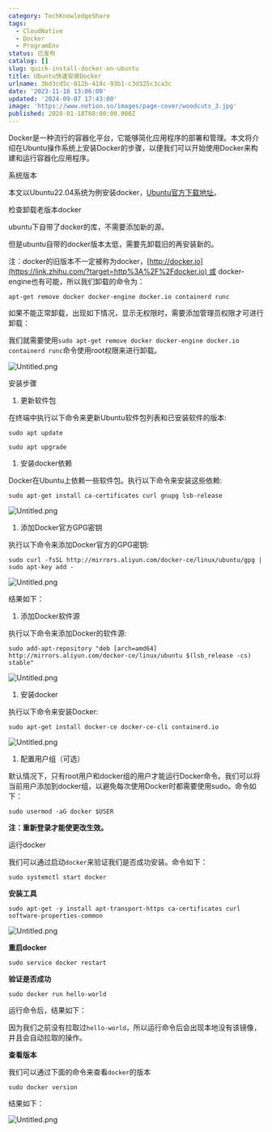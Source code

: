 ```yaml
---
category: TechKnowledgeShare
tags:
  - CloudNative
  - Docker
  - ProgramEnv
status: 已发布
catalog: []
slug: quick-install-docker-on-ubuntu
title: Ubuntu快速安装Docker
urlname: 3bd3cd5c-012b-418c-93b1-c3d325c3ca3c
date: '2023-11-18 13:06:00'
updated: '2024-09-07 17:43:00'
image: 'https://www.notion.so/images/page-cover/woodcuts_3.jpg'
published: 2020-01-18T08:00:00.000Z
---
```


Docker是一种流行的容器化平台，它能够简化应用程序的部署和管理。本文将介绍在Ubuntu操作系统上安装Docker的步骤，以便我们可以开始使用Docker来构建和运行容器化应用程序。


系统版本


本文以Ubuntu22.04系统为例安装docker，[Ubuntu官方下载地址](https://link.zhihu.com/?target=https%3A%2F%2Fubuntu.com%2Fdownload)。


检查卸载老版本docker


ubuntu下自带了docker的库，不需要添加新的源。


但是ubuntu自带的docker版本太低，需要先卸载旧的再安装新的。


注：docker的旧版本不一定被称为docker，[http://docker.io](https://link.zhihu.com/?target=http%3A%2F%2Fdocker.io) 或 docker-engine也有可能，所以我们卸载的命令为：


`apt-get remove docker docker-engine docker.io containerd runc`


如果不能正常卸载，出现如下情况，显示无权限时，需要添加管理员权限才可进行卸载：


我们就需要使用`sudo apt-get remove docker docker-engine docker.io containerd runc`命令使用root权限来进行卸载。


![Untitled.png](https://prod-files-secure.s3.us-west-2.amazonaws.com/5d24fe63-e567-4804-86f9-9fdc62e13082/39952d0f-7851-4550-b715-72a33876c773/Untitled.png?X-Amz-Algorithm=AWS4-HMAC-SHA256&X-Amz-Content-Sha256=UNSIGNED-PAYLOAD&X-Amz-Credential=ASIAZI2LB4664KI6KRBF%2F20250323%2Fus-west-2%2Fs3%2Faws4_request&X-Amz-Date=20250323T213314Z&X-Amz-Expires=3600&X-Amz-Security-Token=IQoJb3JpZ2luX2VjEIT%2F%2F%2F%2F%2F%2F%2F%2F%2F%2FwEaCXVzLXdlc3QtMiJIMEYCIQDhrdfe7A8X3n3meK%2FXnbatmItloAUuqus2GkSldDvIuQIhAP1uw3cv%2FcJsh9x8R4Wecy5kEACdJuPbla57GXqaBDSmKogECN3%2F%2F%2F%2F%2F%2F%2F%2F%2F%2FwEQABoMNjM3NDIzMTgzODA1IgwnXNBvyKI6YnIU9zEq3ANhtdmnWAoEXozvxT%2FONvYErH7rGiZ84FyFTew%2BEJzMfnhIb1spFSEse7m6oVwZ2oLeH%2Bwabsb2WJSJ1GpnOz61fFAYfVLC7plqS5SJ9L4x%2B7OBSTXGEvr45ieoWITWMDBmgAqOHrJEon1anWKln91FzQT6q%2FltF0o5rjzAtk9t70jjdstFtHb6SBbA17VPMsShv8NcGptPIirHrHZtbBsK3btfm%2BdJ2%2FfJHESCJ4xVmg%2BZeZM0bHJAlnhji%2BYlF%2Ftg3FqDHXeSDu1eD37N3Wih7mv93dNylikR%2BlMf3SIWcZdJ9ibpiJjM24EWjlZlMDeGMmxRORWjJkHeIROkCHGH0LAAQT7eY%2FT9piNTvSoHwKZLfYdx%2FX%2Buyw1%2BkPaKsDC8prV%2BEBWv1LjfFZWAYpkK44Y1FICzrcnZXHVjfy9Irx9PAyTyLBRuUmwzGep2XKQ%2BcI3YXRTrFWyhwBdZc4Qe%2BqI8QaQG7FijD1lTQLUHvNU27TeP7boYQOcOCM%2FYEiuStLYscC2TUlffxaWCKcNEpXl9Tw0LYNm87ez3gf6ZF%2FV0iRC7oRHyjgWMYgOXSBRYvfFYsaE7JZX631awpkzsBhRWvBQisUdisb%2F5KuQlcdWAj1ldXxX0WL0MRzDZyYG%2FBjqkAZrtKdqEu%2Bjw0otqeLYK9L5QaITxj%2FFwaY%2BOvihiedWc5P4NUGIpdIB3dhmbVMErsaPaRmgolbyj2vRZlU6gk3HcU7dikimGiEYLz53CRkaIUXssDNCssVZZ6yROjcWVMq9wTQIIrQiaNWpnJCYAiceXSsUimY3zfaz0Kqg%2Fn7wTBp2lHRvsikOtQr3VAbo6gCijq1WIUoZDO3dKFK4X6DkomYwn&X-Amz-Signature=e9ef7095ed4a1282897932362462fbd99ca34bcd777c5994be828965312fe028&X-Amz-SignedHeaders=host&x-id=GetObject)


安装步骤

1. 更新软件包

在终端中执行以下命令来更新Ubuntu软件包列表和已安装软件的版本:


`sudo apt update`


`sudo apt upgrade`

1. 安装docker依赖

Docker在Ubuntu上依赖一些软件包。执行以下命令来安装这些依赖:


`sudo apt-get install ca-certificates curl gnupg lsb-release`


![Untitled.png](https://prod-files-secure.s3.us-west-2.amazonaws.com/5d24fe63-e567-4804-86f9-9fdc62e13082/b5a549a8-6621-4824-a151-93e8b0592f14/Untitled.png?X-Amz-Algorithm=AWS4-HMAC-SHA256&X-Amz-Content-Sha256=UNSIGNED-PAYLOAD&X-Amz-Credential=ASIAZI2LB4664KI6KRBF%2F20250323%2Fus-west-2%2Fs3%2Faws4_request&X-Amz-Date=20250323T213314Z&X-Amz-Expires=3600&X-Amz-Security-Token=IQoJb3JpZ2luX2VjEIT%2F%2F%2F%2F%2F%2F%2F%2F%2F%2FwEaCXVzLXdlc3QtMiJIMEYCIQDhrdfe7A8X3n3meK%2FXnbatmItloAUuqus2GkSldDvIuQIhAP1uw3cv%2FcJsh9x8R4Wecy5kEACdJuPbla57GXqaBDSmKogECN3%2F%2F%2F%2F%2F%2F%2F%2F%2F%2FwEQABoMNjM3NDIzMTgzODA1IgwnXNBvyKI6YnIU9zEq3ANhtdmnWAoEXozvxT%2FONvYErH7rGiZ84FyFTew%2BEJzMfnhIb1spFSEse7m6oVwZ2oLeH%2Bwabsb2WJSJ1GpnOz61fFAYfVLC7plqS5SJ9L4x%2B7OBSTXGEvr45ieoWITWMDBmgAqOHrJEon1anWKln91FzQT6q%2FltF0o5rjzAtk9t70jjdstFtHb6SBbA17VPMsShv8NcGptPIirHrHZtbBsK3btfm%2BdJ2%2FfJHESCJ4xVmg%2BZeZM0bHJAlnhji%2BYlF%2Ftg3FqDHXeSDu1eD37N3Wih7mv93dNylikR%2BlMf3SIWcZdJ9ibpiJjM24EWjlZlMDeGMmxRORWjJkHeIROkCHGH0LAAQT7eY%2FT9piNTvSoHwKZLfYdx%2FX%2Buyw1%2BkPaKsDC8prV%2BEBWv1LjfFZWAYpkK44Y1FICzrcnZXHVjfy9Irx9PAyTyLBRuUmwzGep2XKQ%2BcI3YXRTrFWyhwBdZc4Qe%2BqI8QaQG7FijD1lTQLUHvNU27TeP7boYQOcOCM%2FYEiuStLYscC2TUlffxaWCKcNEpXl9Tw0LYNm87ez3gf6ZF%2FV0iRC7oRHyjgWMYgOXSBRYvfFYsaE7JZX631awpkzsBhRWvBQisUdisb%2F5KuQlcdWAj1ldXxX0WL0MRzDZyYG%2FBjqkAZrtKdqEu%2Bjw0otqeLYK9L5QaITxj%2FFwaY%2BOvihiedWc5P4NUGIpdIB3dhmbVMErsaPaRmgolbyj2vRZlU6gk3HcU7dikimGiEYLz53CRkaIUXssDNCssVZZ6yROjcWVMq9wTQIIrQiaNWpnJCYAiceXSsUimY3zfaz0Kqg%2Fn7wTBp2lHRvsikOtQr3VAbo6gCijq1WIUoZDO3dKFK4X6DkomYwn&X-Amz-Signature=6ab7896e5c9d972ce9d20309e4b16870ca17cd2d240d857f66acb27c1e065df6&X-Amz-SignedHeaders=host&x-id=GetObject)

1. 添加Docker官方GPG密钥

执行以下命令来添加Docker官方的GPG密钥:


`sudo curl -fsSL http://mirrors.aliyun.com/docker-ce/linux/ubuntu/gpg | sudo apt-key add -`


![Untitled.png](https://prod-files-secure.s3.us-west-2.amazonaws.com/5d24fe63-e567-4804-86f9-9fdc62e13082/98014b5e-f5b7-4b16-804e-ab6917971bd3/Untitled.png?X-Amz-Algorithm=AWS4-HMAC-SHA256&X-Amz-Content-Sha256=UNSIGNED-PAYLOAD&X-Amz-Credential=ASIAZI2LB4664KI6KRBF%2F20250323%2Fus-west-2%2Fs3%2Faws4_request&X-Amz-Date=20250323T213314Z&X-Amz-Expires=3600&X-Amz-Security-Token=IQoJb3JpZ2luX2VjEIT%2F%2F%2F%2F%2F%2F%2F%2F%2F%2FwEaCXVzLXdlc3QtMiJIMEYCIQDhrdfe7A8X3n3meK%2FXnbatmItloAUuqus2GkSldDvIuQIhAP1uw3cv%2FcJsh9x8R4Wecy5kEACdJuPbla57GXqaBDSmKogECN3%2F%2F%2F%2F%2F%2F%2F%2F%2F%2FwEQABoMNjM3NDIzMTgzODA1IgwnXNBvyKI6YnIU9zEq3ANhtdmnWAoEXozvxT%2FONvYErH7rGiZ84FyFTew%2BEJzMfnhIb1spFSEse7m6oVwZ2oLeH%2Bwabsb2WJSJ1GpnOz61fFAYfVLC7plqS5SJ9L4x%2B7OBSTXGEvr45ieoWITWMDBmgAqOHrJEon1anWKln91FzQT6q%2FltF0o5rjzAtk9t70jjdstFtHb6SBbA17VPMsShv8NcGptPIirHrHZtbBsK3btfm%2BdJ2%2FfJHESCJ4xVmg%2BZeZM0bHJAlnhji%2BYlF%2Ftg3FqDHXeSDu1eD37N3Wih7mv93dNylikR%2BlMf3SIWcZdJ9ibpiJjM24EWjlZlMDeGMmxRORWjJkHeIROkCHGH0LAAQT7eY%2FT9piNTvSoHwKZLfYdx%2FX%2Buyw1%2BkPaKsDC8prV%2BEBWv1LjfFZWAYpkK44Y1FICzrcnZXHVjfy9Irx9PAyTyLBRuUmwzGep2XKQ%2BcI3YXRTrFWyhwBdZc4Qe%2BqI8QaQG7FijD1lTQLUHvNU27TeP7boYQOcOCM%2FYEiuStLYscC2TUlffxaWCKcNEpXl9Tw0LYNm87ez3gf6ZF%2FV0iRC7oRHyjgWMYgOXSBRYvfFYsaE7JZX631awpkzsBhRWvBQisUdisb%2F5KuQlcdWAj1ldXxX0WL0MRzDZyYG%2FBjqkAZrtKdqEu%2Bjw0otqeLYK9L5QaITxj%2FFwaY%2BOvihiedWc5P4NUGIpdIB3dhmbVMErsaPaRmgolbyj2vRZlU6gk3HcU7dikimGiEYLz53CRkaIUXssDNCssVZZ6yROjcWVMq9wTQIIrQiaNWpnJCYAiceXSsUimY3zfaz0Kqg%2Fn7wTBp2lHRvsikOtQr3VAbo6gCijq1WIUoZDO3dKFK4X6DkomYwn&X-Amz-Signature=b5b420feca51bac0a982a50810abf0710dc30b6f6cef7f0a4c1a8c32c8dcadcb&X-Amz-SignedHeaders=host&x-id=GetObject)


结果如下：

1. 添加Docker软件源

执行以下命令来添加Docker的软件源:


`sudo add-apt-repository "deb [arch=amd64] http://mirrors.aliyun.com/docker-ce/linux/ubuntu $(lsb_release -cs) stable"`


![Untitled.png](https://prod-files-secure.s3.us-west-2.amazonaws.com/5d24fe63-e567-4804-86f9-9fdc62e13082/7fc5bdbe-9d4c-48b8-ba03-3309380f47ba/Untitled.png?X-Amz-Algorithm=AWS4-HMAC-SHA256&X-Amz-Content-Sha256=UNSIGNED-PAYLOAD&X-Amz-Credential=ASIAZI2LB4664KI6KRBF%2F20250323%2Fus-west-2%2Fs3%2Faws4_request&X-Amz-Date=20250323T213314Z&X-Amz-Expires=3600&X-Amz-Security-Token=IQoJb3JpZ2luX2VjEIT%2F%2F%2F%2F%2F%2F%2F%2F%2F%2FwEaCXVzLXdlc3QtMiJIMEYCIQDhrdfe7A8X3n3meK%2FXnbatmItloAUuqus2GkSldDvIuQIhAP1uw3cv%2FcJsh9x8R4Wecy5kEACdJuPbla57GXqaBDSmKogECN3%2F%2F%2F%2F%2F%2F%2F%2F%2F%2FwEQABoMNjM3NDIzMTgzODA1IgwnXNBvyKI6YnIU9zEq3ANhtdmnWAoEXozvxT%2FONvYErH7rGiZ84FyFTew%2BEJzMfnhIb1spFSEse7m6oVwZ2oLeH%2Bwabsb2WJSJ1GpnOz61fFAYfVLC7plqS5SJ9L4x%2B7OBSTXGEvr45ieoWITWMDBmgAqOHrJEon1anWKln91FzQT6q%2FltF0o5rjzAtk9t70jjdstFtHb6SBbA17VPMsShv8NcGptPIirHrHZtbBsK3btfm%2BdJ2%2FfJHESCJ4xVmg%2BZeZM0bHJAlnhji%2BYlF%2Ftg3FqDHXeSDu1eD37N3Wih7mv93dNylikR%2BlMf3SIWcZdJ9ibpiJjM24EWjlZlMDeGMmxRORWjJkHeIROkCHGH0LAAQT7eY%2FT9piNTvSoHwKZLfYdx%2FX%2Buyw1%2BkPaKsDC8prV%2BEBWv1LjfFZWAYpkK44Y1FICzrcnZXHVjfy9Irx9PAyTyLBRuUmwzGep2XKQ%2BcI3YXRTrFWyhwBdZc4Qe%2BqI8QaQG7FijD1lTQLUHvNU27TeP7boYQOcOCM%2FYEiuStLYscC2TUlffxaWCKcNEpXl9Tw0LYNm87ez3gf6ZF%2FV0iRC7oRHyjgWMYgOXSBRYvfFYsaE7JZX631awpkzsBhRWvBQisUdisb%2F5KuQlcdWAj1ldXxX0WL0MRzDZyYG%2FBjqkAZrtKdqEu%2Bjw0otqeLYK9L5QaITxj%2FFwaY%2BOvihiedWc5P4NUGIpdIB3dhmbVMErsaPaRmgolbyj2vRZlU6gk3HcU7dikimGiEYLz53CRkaIUXssDNCssVZZ6yROjcWVMq9wTQIIrQiaNWpnJCYAiceXSsUimY3zfaz0Kqg%2Fn7wTBp2lHRvsikOtQr3VAbo6gCijq1WIUoZDO3dKFK4X6DkomYwn&X-Amz-Signature=dc148661d8beeecf5ca93b4b15d02bdf5f2505873697f3cfb6f1065f6bf418fc&X-Amz-SignedHeaders=host&x-id=GetObject)

1. 安装docker

执行以下命令来安装Docker:


`sudo apt-get install docker-ce docker-ce-cli containerd.io`


![Untitled.png](https://prod-files-secure.s3.us-west-2.amazonaws.com/5d24fe63-e567-4804-86f9-9fdc62e13082/d5ede442-ffc5-49c3-a76a-76559a797244/Untitled.png?X-Amz-Algorithm=AWS4-HMAC-SHA256&X-Amz-Content-Sha256=UNSIGNED-PAYLOAD&X-Amz-Credential=ASIAZI2LB4664KI6KRBF%2F20250323%2Fus-west-2%2Fs3%2Faws4_request&X-Amz-Date=20250323T213314Z&X-Amz-Expires=3600&X-Amz-Security-Token=IQoJb3JpZ2luX2VjEIT%2F%2F%2F%2F%2F%2F%2F%2F%2F%2FwEaCXVzLXdlc3QtMiJIMEYCIQDhrdfe7A8X3n3meK%2FXnbatmItloAUuqus2GkSldDvIuQIhAP1uw3cv%2FcJsh9x8R4Wecy5kEACdJuPbla57GXqaBDSmKogECN3%2F%2F%2F%2F%2F%2F%2F%2F%2F%2FwEQABoMNjM3NDIzMTgzODA1IgwnXNBvyKI6YnIU9zEq3ANhtdmnWAoEXozvxT%2FONvYErH7rGiZ84FyFTew%2BEJzMfnhIb1spFSEse7m6oVwZ2oLeH%2Bwabsb2WJSJ1GpnOz61fFAYfVLC7plqS5SJ9L4x%2B7OBSTXGEvr45ieoWITWMDBmgAqOHrJEon1anWKln91FzQT6q%2FltF0o5rjzAtk9t70jjdstFtHb6SBbA17VPMsShv8NcGptPIirHrHZtbBsK3btfm%2BdJ2%2FfJHESCJ4xVmg%2BZeZM0bHJAlnhji%2BYlF%2Ftg3FqDHXeSDu1eD37N3Wih7mv93dNylikR%2BlMf3SIWcZdJ9ibpiJjM24EWjlZlMDeGMmxRORWjJkHeIROkCHGH0LAAQT7eY%2FT9piNTvSoHwKZLfYdx%2FX%2Buyw1%2BkPaKsDC8prV%2BEBWv1LjfFZWAYpkK44Y1FICzrcnZXHVjfy9Irx9PAyTyLBRuUmwzGep2XKQ%2BcI3YXRTrFWyhwBdZc4Qe%2BqI8QaQG7FijD1lTQLUHvNU27TeP7boYQOcOCM%2FYEiuStLYscC2TUlffxaWCKcNEpXl9Tw0LYNm87ez3gf6ZF%2FV0iRC7oRHyjgWMYgOXSBRYvfFYsaE7JZX631awpkzsBhRWvBQisUdisb%2F5KuQlcdWAj1ldXxX0WL0MRzDZyYG%2FBjqkAZrtKdqEu%2Bjw0otqeLYK9L5QaITxj%2FFwaY%2BOvihiedWc5P4NUGIpdIB3dhmbVMErsaPaRmgolbyj2vRZlU6gk3HcU7dikimGiEYLz53CRkaIUXssDNCssVZZ6yROjcWVMq9wTQIIrQiaNWpnJCYAiceXSsUimY3zfaz0Kqg%2Fn7wTBp2lHRvsikOtQr3VAbo6gCijq1WIUoZDO3dKFK4X6DkomYwn&X-Amz-Signature=6b4c1efeaee87c15d9d02deba676aebacc42d57ccde99f35103e5e3532546a73&X-Amz-SignedHeaders=host&x-id=GetObject)

1. 配置用户组（可选）

默认情况下，只有root用户和docker组的用户才能运行Docker命令。我们可以将当前用户添加到docker组，以避免每次使用Docker时都需要使用sudo。命令如下：


`sudo usermod -aG docker $USER`


**注：重新登录才能使更改生效。**


运行docker


我们可以通过启动`docker`来验证我们是否成功安装。命令如下：


`sudo systemctl start docker`


**安装工具**


`sudo apt-get -y install apt-transport-https ca-certificates curl software-properties-common`


![Untitled.png](https://prod-files-secure.s3.us-west-2.amazonaws.com/5d24fe63-e567-4804-86f9-9fdc62e13082/0c3615c1-94db-46f5-9743-68bb221a9964/Untitled.png?X-Amz-Algorithm=AWS4-HMAC-SHA256&X-Amz-Content-Sha256=UNSIGNED-PAYLOAD&X-Amz-Credential=ASIAZI2LB4664KI6KRBF%2F20250323%2Fus-west-2%2Fs3%2Faws4_request&X-Amz-Date=20250323T213314Z&X-Amz-Expires=3600&X-Amz-Security-Token=IQoJb3JpZ2luX2VjEIT%2F%2F%2F%2F%2F%2F%2F%2F%2F%2FwEaCXVzLXdlc3QtMiJIMEYCIQDhrdfe7A8X3n3meK%2FXnbatmItloAUuqus2GkSldDvIuQIhAP1uw3cv%2FcJsh9x8R4Wecy5kEACdJuPbla57GXqaBDSmKogECN3%2F%2F%2F%2F%2F%2F%2F%2F%2F%2FwEQABoMNjM3NDIzMTgzODA1IgwnXNBvyKI6YnIU9zEq3ANhtdmnWAoEXozvxT%2FONvYErH7rGiZ84FyFTew%2BEJzMfnhIb1spFSEse7m6oVwZ2oLeH%2Bwabsb2WJSJ1GpnOz61fFAYfVLC7plqS5SJ9L4x%2B7OBSTXGEvr45ieoWITWMDBmgAqOHrJEon1anWKln91FzQT6q%2FltF0o5rjzAtk9t70jjdstFtHb6SBbA17VPMsShv8NcGptPIirHrHZtbBsK3btfm%2BdJ2%2FfJHESCJ4xVmg%2BZeZM0bHJAlnhji%2BYlF%2Ftg3FqDHXeSDu1eD37N3Wih7mv93dNylikR%2BlMf3SIWcZdJ9ibpiJjM24EWjlZlMDeGMmxRORWjJkHeIROkCHGH0LAAQT7eY%2FT9piNTvSoHwKZLfYdx%2FX%2Buyw1%2BkPaKsDC8prV%2BEBWv1LjfFZWAYpkK44Y1FICzrcnZXHVjfy9Irx9PAyTyLBRuUmwzGep2XKQ%2BcI3YXRTrFWyhwBdZc4Qe%2BqI8QaQG7FijD1lTQLUHvNU27TeP7boYQOcOCM%2FYEiuStLYscC2TUlffxaWCKcNEpXl9Tw0LYNm87ez3gf6ZF%2FV0iRC7oRHyjgWMYgOXSBRYvfFYsaE7JZX631awpkzsBhRWvBQisUdisb%2F5KuQlcdWAj1ldXxX0WL0MRzDZyYG%2FBjqkAZrtKdqEu%2Bjw0otqeLYK9L5QaITxj%2FFwaY%2BOvihiedWc5P4NUGIpdIB3dhmbVMErsaPaRmgolbyj2vRZlU6gk3HcU7dikimGiEYLz53CRkaIUXssDNCssVZZ6yROjcWVMq9wTQIIrQiaNWpnJCYAiceXSsUimY3zfaz0Kqg%2Fn7wTBp2lHRvsikOtQr3VAbo6gCijq1WIUoZDO3dKFK4X6DkomYwn&X-Amz-Signature=531bf747cd79890c2514e4a0e73ae183683c3e15f0a8ff6a54171e84c48b3754&X-Amz-SignedHeaders=host&x-id=GetObject)


**重启docker**


`sudo service docker restart`


**验证是否成功**


`sudo docker run hello-world`


运行命令后，结果如下：


因为我们之前没有拉取过`hello-world`，所以运行命令后会出现本地没有该镜像，并且会自动拉取的操作。


**查看版本**


我们可以通过下面的命令来查看`docker`的版本


`sudo docker version`


结果如下：


![Untitled.png](https://prod-files-secure.s3.us-west-2.amazonaws.com/5d24fe63-e567-4804-86f9-9fdc62e13082/efdb509a-3c1e-41a3-91ee-a1bd88793688/Untitled.png?X-Amz-Algorithm=AWS4-HMAC-SHA256&X-Amz-Content-Sha256=UNSIGNED-PAYLOAD&X-Amz-Credential=ASIAZI2LB4664KI6KRBF%2F20250323%2Fus-west-2%2Fs3%2Faws4_request&X-Amz-Date=20250323T213314Z&X-Amz-Expires=3600&X-Amz-Security-Token=IQoJb3JpZ2luX2VjEIT%2F%2F%2F%2F%2F%2F%2F%2F%2F%2FwEaCXVzLXdlc3QtMiJIMEYCIQDhrdfe7A8X3n3meK%2FXnbatmItloAUuqus2GkSldDvIuQIhAP1uw3cv%2FcJsh9x8R4Wecy5kEACdJuPbla57GXqaBDSmKogECN3%2F%2F%2F%2F%2F%2F%2F%2F%2F%2FwEQABoMNjM3NDIzMTgzODA1IgwnXNBvyKI6YnIU9zEq3ANhtdmnWAoEXozvxT%2FONvYErH7rGiZ84FyFTew%2BEJzMfnhIb1spFSEse7m6oVwZ2oLeH%2Bwabsb2WJSJ1GpnOz61fFAYfVLC7plqS5SJ9L4x%2B7OBSTXGEvr45ieoWITWMDBmgAqOHrJEon1anWKln91FzQT6q%2FltF0o5rjzAtk9t70jjdstFtHb6SBbA17VPMsShv8NcGptPIirHrHZtbBsK3btfm%2BdJ2%2FfJHESCJ4xVmg%2BZeZM0bHJAlnhji%2BYlF%2Ftg3FqDHXeSDu1eD37N3Wih7mv93dNylikR%2BlMf3SIWcZdJ9ibpiJjM24EWjlZlMDeGMmxRORWjJkHeIROkCHGH0LAAQT7eY%2FT9piNTvSoHwKZLfYdx%2FX%2Buyw1%2BkPaKsDC8prV%2BEBWv1LjfFZWAYpkK44Y1FICzrcnZXHVjfy9Irx9PAyTyLBRuUmwzGep2XKQ%2BcI3YXRTrFWyhwBdZc4Qe%2BqI8QaQG7FijD1lTQLUHvNU27TeP7boYQOcOCM%2FYEiuStLYscC2TUlffxaWCKcNEpXl9Tw0LYNm87ez3gf6ZF%2FV0iRC7oRHyjgWMYgOXSBRYvfFYsaE7JZX631awpkzsBhRWvBQisUdisb%2F5KuQlcdWAj1ldXxX0WL0MRzDZyYG%2FBjqkAZrtKdqEu%2Bjw0otqeLYK9L5QaITxj%2FFwaY%2BOvihiedWc5P4NUGIpdIB3dhmbVMErsaPaRmgolbyj2vRZlU6gk3HcU7dikimGiEYLz53CRkaIUXssDNCssVZZ6yROjcWVMq9wTQIIrQiaNWpnJCYAiceXSsUimY3zfaz0Kqg%2Fn7wTBp2lHRvsikOtQr3VAbo6gCijq1WIUoZDO3dKFK4X6DkomYwn&X-Amz-Signature=505919a47975651f9665b31cf327f924df11da17cf3fac6b86a960528a3932b3&X-Amz-SignedHeaders=host&x-id=GetObject)

